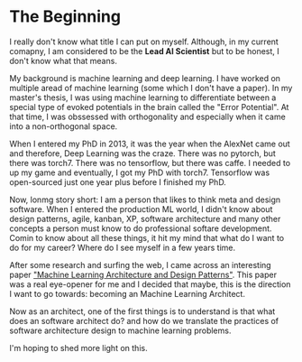 # The Beginning


I really don't know what title I can put on myself. Although, in my current comapny, I am considered to be the **Lead AI Scientist** but to be honest, I don't know what that means.

My background is machine learning and deep learning. I have worked on multiple aread of machine learning (some which I don't have a paper). In my master's thesis, I was using machine learning to differentiate between a special type of evoked potentials in the brain called the "Error Potential". At that time, I was obssessed with orthogonality and especially when it came into  a non-orthogonal space.

When I entered my PhD in 2013, it was the year when the AlexNet came out and therefore, Deep Learning was the craze. There was no pytorch, but there was torch7. There was no tensorflow, but there was caffe. I needed to up my game and eventually, I got my PhD with torch7. Tensorflow was open-sourced just one year plus before I finished my PhD.

Now, lonmg story short: I am a person that likes to think meta and design software. When I entered the production ML world, I didn't know about design patterns, agile, kanban, XP, software architecture and many other concepts a person must know to do professional softare development. Comin to know about all these things, it hit my mind that what do I want to do for my career? Where do I see myself in a few years time.

After some research and surfing the web, I came across an interesting paper ["Machine Learning Architecture and Design Patterns"](http://www.washi.cs.waseda.ac.jp/wp-content/uploads/2019/12/IEEE_Software_19__ML_Patterns.pdf). This paper was a real eye-opener for me and I decided that maybe, this is the direction I want to go towards: becoming an Machine Learning Architect.

Now as an architect, one of the first things is to understand is that what does an software architect do? and how do we translate the practices of software architecture design to machine learning problems.

I'm hoping to shed more light on this.

